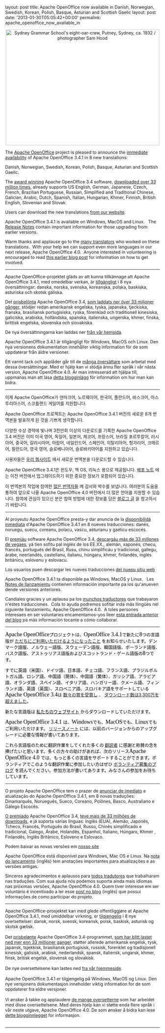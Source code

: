layout: post
title: Apache OpenOffice now available in Danish, Norwegian, Swedish, Korean, Polish,  Basque, Asturian and Scottish Gaelic
layout: post
date: '2013-01-30T05:05:42+00:00'
permalink: apache_openoffice_now_available_in

<div align="center"> 
    <p><a href="http://www.flickr.com/photos/statelibraryofnsw/7095325275/" title="Sydney Grammar School's eight-oar-crew, Putney, Sydney, ca. 1932 / photographer Sam Hood by State Library of New South Wales collection, on Flickr"><img width="500" height="377" src="http://farm8.staticflickr.com/7194/7095325275_c2f2183be4.jpg" alt="Sydney Grammar School's eight-oar-crew, Putney, Sydney, ca. 1932 / photographer Sam Hood" /></a></p> 
  </div> 
  <p>The <a href="http://www.openoffice.org/">Apache OpenOffice</a> project is pleased to announce the <a href="http://www.openoffice.org/download/">immediate availability</a> of Apache OpenOffice 3.4.1 in 8 new translations:

Danish, Norwegian, Swedish, Korean, Polish, Basque, Asturian and Scottish Gaelic. </p> 
  <p> </p> 
  <p>The <a href="http://www.openoffice.org/awards/">award winning</a> Apache OpenOffice 3.4 software, <a href="http://www.openoffice.org/stats/downloads.html">downloaded over 33 
million times</a>, already supports US English, German, Japanese, Czech, 
French, Brazilian Portuguese, Russian, Simplified and Traditional 
Chinese, Galician, Arabic, Dutch, Spanish, Italian, Hungarian, Khmer, 
Finnish, British English, Slovenian and Slovak.   
</p> 
  <p> </p> 
  <p>Users can download the new translations <a href="http://www.openoffice.org/download/">from our website</a>. &nbsp; </p> 
  <p> </p> 
  <p>Apache 
OpenOffice 3.4.1 is available on Windows, MacOS and Linux. &nbsp; The <a href="http://www.openoffice.org/development/releases/3.4.1.html">Release Notes</a> contain important information for those upgrading from 
earlier versions.   
</p> 
  <p> </p> 
  <p>Warm thanks and applause go to the <a href="https://cwiki.apache.org/confluence/display/OOOUSERS/Localization+Volunteers">many translators</a> who worked on 
these translations. &nbsp;With your help we can support even more languages 
in our next release, Apache OpenOffice 4.0.&nbsp; Anyone interested in 
volunteering is encouraged to read <a href="https://blogs.apache.org/OOo/entry/apache_openoffice_reached_out_to">this earlier blog post</a> for information on 
how to get involved.</p> 
  <p> </p> <hr /> 
  <p>Apache OpenOffice-projektet gläds av
att kunna tillkännage att Apache OpenOffice 3.4.1, med omedelbar
verkan, är <a href="http://www.openoffice.org/download/">tillgängligt</a>
i 8 nya översättningar: danska, norska, svenska, koreanska, polska,
baskiska, asturiska och skotsk gäliska.
  </p> 
  <p>Det <a href="http://www.openoffice.org/awards/">prisbelönta</a>
Apache OpenOffice 3.4, <a href="http://www.openoffice.org/stats/downloads.html">som
laddats ner över 33 miljoner gånger</a>, stödjer redan amerikansk
engelska, tyska, japanska, tjeckiska, franska, brasiliansk
portugisiska, ryska, förenklad och traditionell
kinesiska, galiciska, arabiska, holländska, spanska,
italienska, ungerska, khmer, finska,
brittisk engelska, slovenska och slovakiska.</p> 
  <p> </p> 
  <p>De nya översättningarna kan laddas
ner <a href="http://www.openoffice.org/download/">från vår hemsida</a>.</p> 
  <p> </p> 
  <p>Apache OpenOffice 3.4.1 är
tillgängligt för Windows, MacOS och Linux. Den nya versionens
dokumentation innehåller viktig information för de som uppdaterar
från äldre versioner.</p> 
  <p> </p> 
  <p>Ett varmt tack och applåder går till
de <a href="https://cwiki.apache.org/confluence/display/OOOUSERS/Localization+Volunteers">många
översättare</a> som arbetat med dessa översättningar. Med er
hjälp kan vi stödja ännu fler språk i vår nästa version, Apache
OpenOffice 4.0. Är man intresserad att hjälpa till, uppmanas man
att läsa <a href="https://blogs.apache.org/OOo/entry/apache_openoffice_reached_out_to">detta
blogginlägg</a> för information om hur man kan bidra.</p> <hr /> 
  <p>이제 Apache OpenOffice가 덴마크어, 노르웨이어, 한국어, 폴란드어, 바스크어, 아스투리아스어, 스코틀랜드 게일어를 지원합니다.
    
</p> 
  <p> </p> 
  <p>Apache OpenOffice 프로젝트는 Apache OpenOffice 3.4.1 버전의 새로운 8개 번역본을 발표하게 된 것을 기쁘게 생각합니다.

</p> 
  <p> </p> 
  <p>다양한 수상 경력에 빛나며 3천만회 이상의 다운로드를 기록한 Apache OpenOffice 3.4 버전은 이미 미국 영어, 독일어, 일본어, 체코어, 프랑스어, 브라질 포르투칼어, 러시아어, 중국어, 갈라시아어, 아랍어, 네덜란드어, 스페인어, 이탈리아어, 헝가리어, 크메르어, 필란드어, 영국 영어, 슬로베니아어, 슬로바키아어를 지원하고 있습니다.

</p> 
  <p> </p> 
  <p>사용자들은&nbsp;<a href="http://www.openoffice.org/download/">우리 웹사이트</a> 에서 새로운 번역본을 다운로드할 수 있습니다.

</p> 
  <p> </p> 
  <p>Apache OpenOffice 3.4.1은 윈도우, 맥 OS, 리눅스 용으로 제공됩니다. <a href="http://www.openoffice.org/development/releases/3.4.1.html">배포 노트</a> 에는 이전 버전에서 업그레이드하기 위한 중요한 정보가 포함되어 있습니다.

</p> 
  <p> </p> 
  <p>이 번역본의 작업에 참여한 <a href="https://cwiki.apache.org/confluence/display/OOOUSERS/Localization+Volunteers">많은 번역자들</a> 께 감사와 박수를 보냅니다. 여러분의 도움을 통하여 앞으로 나올 Apache OpenOffice 4.0 버전에서 더 많은 언어를 지원할 수 있습니다. 참여에 관심이 있으신 분은 참여 방법에 대한 정보를 담은 <a href="https://blogs.apache.org/OOo/entry/apache_openoffice_reached_out_to">블로그 글</a> 을 참고하시기 바랍니다. 

</p> <hr /> 
  <p>Al proyeutu Apache OpenOffice presta-y dar
anuncia de la <a href="http://www.openoffice.org/download/">disponibilidá
inmediata</a> d'Apache OpenOffice 3.4.1 en 8
nueves traducciones: danés, noruegu, suecu, coreanu, polacu, vascu,
asturianu y gaélicu escocés. </p> 
  <p> </p> 
  <p>El <a href="http://www.openoffice.org/awards/">premiáu</a>
software Apache OpenOffice 3.4, <a href="http://www.openoffice.org/stats/downloads.html">descargáu
más de 33 millones de vegaes</a>, yá tien
sofitu pal inglés de los EE.XX., alemán, xaponés, checu, francés,
portugués del Brasil, Rusu, chinu simplificáu y tradicional,
gallegu, árabe, neerlandés, castellanu, italianu, húngaru, khmer,
finlandés, inglés británicu, eslovenu y eslovacu. </p> 
  <p> </p> 
  <p>Los usuarios puen descargar les nueves
traducciones <a href="http://www.openoffice.org/download/">del
nuesu sitiu web</a></p> 
  <p> </p> 
  <p>Apache OpenOffice 3.4.1 ta disponible pa
Windows, MacOS y Linux. &nbsp; Les <a href="http://www.openoffice.org/development/releases/3.4.1.html">Notes
de llanzamientu</a> contienen información
importante pa los qu'anueven dende versiones anteriores. </p> 
  <p> </p> 
  <p>Candiales gracies y un aplausu pa los <a href="https://cwiki.apache.org/confluence/display/OOOUSERS/Localization+Volunteers">munchos
traductores</a> que trabayaron n'estes
traducciones. &nbsp;Cola to ayuda podremos sofitar inda más llingües
nel siguiente llanzamientu, Apache OpenOffice 4.0.&nbsp; A toles
persones interesaes en ser voluntaries encamentamos-yos lleer <a href="https://blogs.apache.org/OOo/entry/apache_openoffice_reached_out_to">esta
entrada anterior del blog</a> pa más información
tocante a cómo collaborar.</p> <hr /> 
  <p style="widows: 2;"> <font color="#000000"><font face="MS PGothic"><font size="4"><span style="font-style: normal;"><span style="font-weight: normal;">Apache
OpenOffice</span></span></font></font><font face="Lucida Sans Unicode"><span lang="ja-JP">プロジェクトは、</span></font><font face="MS PGothic"><font size="4"><span style="font-style: normal;"><span style="font-weight: normal;">OpenOffice
3.4.1</span></span></font></font><font face="Lucida Sans Unicode"><span lang="ja-JP">で新たに</span></font><font face="MS PGothic"><font size="4"><span style="font-style: normal;"><span style="font-weight: normal;">8</span></span></font></font><font face="Lucida Sans Unicode"><span lang="ja-JP">つの言語版が</span> <a href="http://www.openoffice.org/download/"><span lang="ja-JP">ただちにご利用いただけるようになったこと</span></a> <span lang="ja-JP">をお知らせいたします。デンマーク語版、ノルウェー語版、スウェーデン語版、韓国語版、ポーランド語版、バスク語版、アストゥリアス語版およびスコットランド・ゲール語版の</span></font><font face="MS PGothic"><font size="4"><span style="font-style: normal;"><span style="font-weight: normal;">8</span></span></font></font><font face="Lucida Sans Unicode"><span lang="ja-JP">つです。</span></font></font></p> 
  <p> </p> 
  <p style="widows: 2; orphans: 2;"><font face="Lucida Sans Unicode"><font color="#000000"><span lang="ja-JP">すでに英語（米国）、ドイツ語、日本語、チェコ語、フランス語、ブラジルポルトガル語、ロシア語、中国語（簡体）、中国語（繁体）、ガリシア語、アラビア語、オランダ語、スペイン語、イタリア語、ハンガリー語、クメール語、フィンランド語、英語（英国）、スロベニア語、スロバキア語をサポートしている</span></font></font><font color="#000000"><font face="MS PGothic"><font size="4"><span style="font-style: normal;"><span style="font-weight: normal;">Apache
OpenOffice 3.4</span></span></font></font><font face="Lucida Sans Unicode"><span lang="ja-JP">は</span></font><font color="#000000"> </font><a href="http://www.openoffice.org/awards/"><span lang="ja-JP">数々の賞を受賞し</span></a><font color="#000000"> </font><font color="#000000"><span lang="ja-JP">、&nbsp;</span></font><a href="http://www.openoffice.org/stats/downloads.html">ダウンロード数は</a></font><a href="http://www.openoffice.org/stats/downloads.html">3,300<font face="Lucida Sans Unicode">万を超えました</font></a><font face="Lucida Sans Unicode"><font color="#000000"><span lang="ja-JP">。</span></font></font></p> 
  <p> </p> 
  <p style="widows: 2; orphans: 2;"><font face="Lucida Sans Unicode"><font color="#000000"><span lang="ja-JP">新たな言語版は</span></font><font color="#000000"> </font><a href="http://www.openoffice.org/download/"><font color="#000000"><span lang="ja-JP">私たちのウェブサイト</span></font></a><font color="#000000"> </font><font color="#000000"><span lang="ja-JP">からダウンロードしていただけます。</span></font></font></p> 
  <p> </p> 
  <p style="widows: 2; orphans: 2;"><font color="#000000"><font face="MS PGothic"><font size="4"><span style="font-style: normal;"><span style="font-weight: normal;">Apache
OpenOffice 3.4.1
</span></span></font></font></font><font face="Lucida Sans Unicode"><font color="#000000"><span lang="ja-JP">は、</span></font></font><font color="#000000"><font face="MS PGothic"><font size="4"><span style="font-style: normal;"><span style="font-weight: normal;">Windows</span></span></font></font></font><font face="Lucida Sans Unicode"><font color="#000000"><span lang="ja-JP">でも、</span></font></font><font color="#000000"><font face="MS PGothic"><font size="4"><span style="font-style: normal;"><span style="font-weight: normal;">MacOS</span></span></font></font></font><font face="Lucida Sans Unicode"><font color="#000000"><span lang="ja-JP">でも、</span></font></font><font color="#000000"><font face="MS PGothic"><font size="4"><span style="font-style: normal;"><span style="font-weight: normal;">Linux</span></span></font></font></font><font face="Lucida Sans Unicode"><font color="#000000"><span lang="ja-JP">でもご利用いただけます。</span></font><font color="#000000"> </font><a href="http://www.openoffice.org/development/releases/3.4.1.html"><span lang="ja-JP">リリースノート</span></a><font color="#000000"> </font><font color="#000000"><span lang="ja-JP">には、以前のバージョンからのアップグレードに必要な情報が書いてあります。</span></font></font></p> 
  <p> </p> 
  <p><font face="Lucida Sans Unicode"><font color="#000000"><span lang="ja-JP">これら言語版のために翻訳作業をしてくれた多くの&nbsp;</span></font><a href="https://cwiki.apache.org/confluence/display/OOOUSERS/Localization+Volunteers">翻訳者</a><font color="#000000"><span lang="ja-JP">&nbsp;に感謝と称賛の念を捧げたいと思います。多くの方々の助けがあれば、次のリリース</span></font></font><font color="#000000"><font face="MS PGothic"><font size="4"><span style="font-style: normal;"><span style="font-weight: normal;">Apache
OpenOffice 4.0
</span></span></font></font><font face="Lucida Sans Unicode"><span lang="ja-JP">では、もっと多くの言語をサポートすることができます。ボランティアでこのような翻訳作業に参加したい方はぜひ</span></font><font color="#000000"> </font><a href="https://blogs.apache.org/OOo/entry/apache_openoffice_reached_out_to"><span lang="ja-JP">ボランティア募集のブログ</span></a><font color="#000000"> </font><font color="#000000"><span lang="ja-JP">を読んでください。参加方法が書いてあります。みなさんの参加をお待ちしています。</span></font></font></p> 
  <p> </p><hr /> 
  <p>O projeto Apache OpenOffice tem o prazer de <a href="http://www.openoffice.org/download">anunciar de
imediato</a> a atualização do Apache OpenOffice 3.4.1, em 8
novas traduções: Dinamarquês, Norueguês, Sueco, Coreano, Polônes,
Basco, Australiano e Gálego Escocês.<br /> </p> 
  <p> </p> 
  <p> </p> 
  <p> </p> 
  <p><a href="http://www.openoffice.org/awards">O premiado</a> Apache OpenOffice 3.4, <a href="http://www.openoffice.org/stats/downloads.html">teve
mais de 33 milhões de downloads</a>, e já suporta várias
linguas: Inglês (EUA), Alemão, Japonês, Tcheco, Francês,
Português do Brasil, Russo, Chinês simplificado e tradicional,
Galego, Árabe, Holandês, Espanhol, Italiano, Húngaro, Khmer ,
Finlandês, Inglês Britânico, Esloveno e Eslovaco.  </p> 
  <p> </p> 
  <p> </p> 
  <p> </p> 
  <p>Podem
baixar as novas versões em <a href="http://www.openoffice.org/download">nosso
site</a></p> 
  <p> </p> 
  <p> </p> 
  <p> </p> 
  <p>Apache
OpenOffice está disponível para Windows, Mac OS e Linux. Na <a href="&quot;http://www.openoffice.org/development/releases/3.4.1.html">nota do lançamento</a> (inglês) tem anotações importantes para
atualizações e as versões antigas.</p> 
  <p> </p> 
  <p> </p> 
  <p> </p> 
  <p>Sinceros
agradecimentos e aplausos para <a href="&quot;https://cwiki.apache.org/confluence/display/OOOUSERS/Localization+Volunteers">todos
tradutores</a> que trabalharam nas traduções. Com sua ajuda
nós podemos suporta ainda mais idiomas nas próximas versões,
Apache OpenOffice 4.0. Quem tiver interesse em ser voluntário é
incentivado a ler esse <a href="https://blogs.apache.org/OOo/entry/apache_openoffice_reached_out_to">post
no blog</a> (inglês) que possui informações de como
participar do projeto.</p> 
  <p> </p> <hr />Apache OpenOffice-prosjektet kan med glede offentliggjøre at Apache OpenOffice 3.4.1, med umiddelbar virkning, er <a href="http://www.openoffice.org/download/">tilgjengelig</a> i 8 nye oversettelser: dansk, norsk, svensk, koreansk, polsk, baskisk, asturisk og skotsk gælisk.<br /><br />Det <a href="http://www.openoffice.org/awards/">prisbelønte</a> Apache OpenOffice 3.4-programmet, <a href="http://www.openoffice.org/stats/downloads.html">som har blitt lastet ned mer enn 33 millioner ganger</a>, støtter allerede amerikansk engelsk, tysk, japansk, tsjekkisk, brasiliansk portugisisk, russisk, forenklet og tradisjonell kinesisk, galisisk, arabisk, nederlandsk, spansk, italiensk, ungarsk, khmer, finsk, britisk engelsk, slovensk og slovakisk.<br /><br />De nye oversettelsene kan lastes ned <a href="http://www.openoffice.org/download/">fra vår hjemmeside</a>.<br /><br />Apache OpenOffice 3.4.1 er tilgjengelig på Windows, MacOS og Linux. Den nye versjonens dokumentasjon inneholder viktig information for de som oppdaterer fra eldre versjoner.<br /><br />Vi ønsker å takke og applaudere <a href="https://cwiki.apache.org/confluence/display/OOOUSERS/Localization+Volunteers">de mange oversetterne</a> som har arbeidet med disse oversettelsene. Med deres hjelp kan vi støtte enda flere språk i vår neste utgave, Apache OpenOffice 4.0. De som ønsker å bidra kan lese <a href="https://blogs.apache.org/OOo/entry/apache_openoffice_reached_out_to">dette blogginnlegget</a> for informasjon.<br /><br /><hr />
